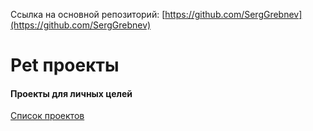 Ссылка на основной репозиторий: [https://github.com/SergGrebnev](https://github.com/SergGrebnev)

# Pet проекты
#### Проекты для личных целей
[Список проектов](https://github.com/SergPetProjects/.github/tree/main/profile)
